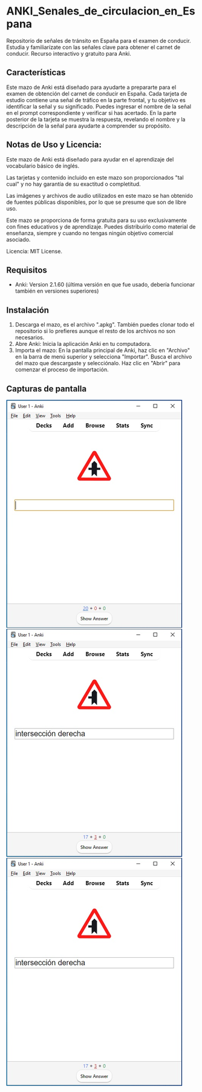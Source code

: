 # ANKI_Senales_de_circulacion_en_Espana
Repositorio de señales de tránsito en España para el examen de conducir. Estudia y familiarízate con las señales clave para obtener el carnet de conducir. Recurso interactivo y gratuito para Anki.

## Características

Este mazo de Anki está diseñado para ayudarte a prepararte para el examen de obtención del carnet de conducir en España. Cada tarjeta de estudio contiene una señal de tráfico en la parte frontal, y tu objetivo es identificar la señal y su significado. Puedes ingresar el nombre de la señal en el prompt correspondiente y verificar si has acertado. En la parte posterior de la tarjeta se muestra la respuesta, revelando el nombre y la descripción de la señal para ayudarte a comprender su propósito.

## Notas de Uso y Licencia:

Este mazo de Anki está diseñado para ayudar en el aprendizaje del vocabulario básico de inglés.

Las tarjetas y contenido incluido en este mazo son proporcionados "tal cual" y no hay garantía de su exactitud o completitud.

Las imágenes y archivos de audio utilizados en este mazo se han obtenido de fuentes públicas disponibles, por lo que se presume que son de libre uso. 

Este mazo se proporciona de forma gratuita para su uso exclusivamente con fines educativos y de aprendizaje. Puedes distribuirlo como material de enseñanza, siempre y cuando no tengas ningún objetivo comercial asociado.

Licencia: MIT License.


## Requisitos

- Anki: Version ⁨2.1.60 (última versión en que fue usado, debería funcionar también en versiones superiores)

## Instalación

1. Descarga el mazo, es el archivo ".apkg". También puedes clonar todo el repositorio si lo prefieres aunque el resto de los archivos no son necesarios.
2. Abre Anki: Inicia la aplicación Anki en tu computadora.
3. Importa el mazo: En la pantalla principal de Anki, haz clic en "Archivo" en la barra de menú superior y selecciona "Importar". Busca el archivo del mazo que descargaste y selecciónalo. Haz clic en "Abrir" para comenzar el proceso de importación.

## Capturas de pantalla

![Captura parte frontal ejemplo](Screenshots/Front.jpg)
![Captura teclear señal ejemplo](Screenshots/Type.jpg)
![Captura parte posterior ejemplo](Screenshots/Type.jpg)
